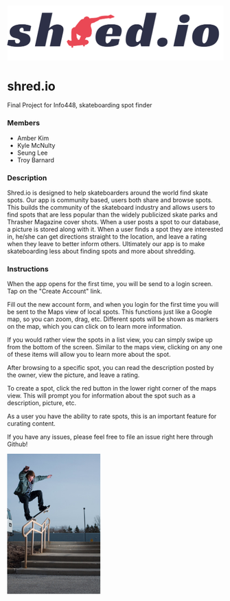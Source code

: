 ![](https://github.com/Kyle-McNulty/shred/blob/master/Shred.io/app/src/main/res/drawable/logo_new.png)


# shred.io
Final Project for Info448, skateboarding spot finder

### Members
* Amber Kim
* Kyle McNulty
* Seung Lee
* Troy Barnard

### Description
Shred.io is designed to help skateboarders around the world find skate spots. Our app is community based, users both share and browse spots. This builds the community of the skateboard industry and allows users to find spots that are less popular than the widely publicized skate parks and Thrasher Magazine cover shots. When a user posts a spot to our database, a picture is stored along with it. When a user finds a spot they are interested in, he/she can get directions straight to the location, and leave a rating when they leave to better inform others. Ultimately our app is to make skateboarding less about finding spots and more about shredding.
### Instructions
When the app opens for the first time, you will be send to a login screen. Tap on the "Create Account" link.

Fill out the new account form, and when you login for the first time you will be sent to the Maps view of local spots. This functions just like a Google map, so you can zoom, drag, etc. Different spots will be shown as markers on the map, which you can click on to learn more information.

If you would rather view the spots in a list view, you can simply swipe up from the bottom of the screen. Similar to the maps view, clicking on any one of these items will allow you to learn more about the spot.

After browsing to a specific spot, you can read the description posted by the owner, view the picture, and leave a rating. 

To create a spot, click the red button in the lower right corner of the maps view. This will prompt you for information about the spot such as a description, picture, etc.


As a user you have the ability to rate spots, this is an important feature for curating content.

If you have any issues, please feel free to file an issue right here through Github!

![](https://github.com/Kyle-McNulty/shred/blob/master/Shred.io/app/src/main/res/drawable/skateboarder.png)
